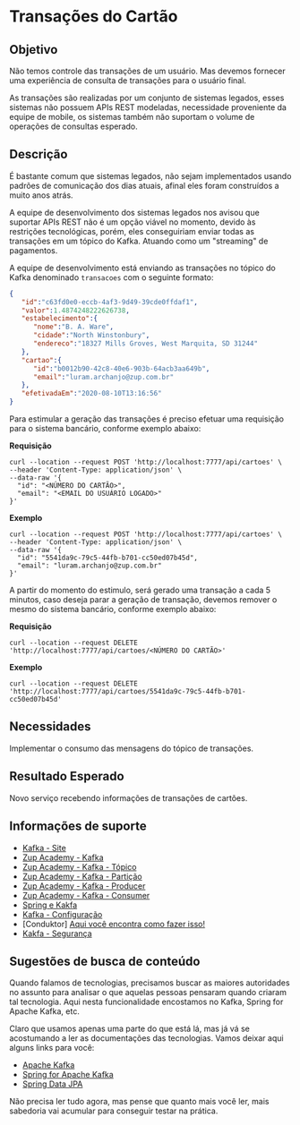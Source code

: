 # Transações do Cartão

## Objetivo

Não temos controle das transações de um usuário. Mas devemos fornecer uma experiência de consulta de transações para o 
usuário final.

As transações são realizadas por um conjunto de sistemas legados, esses sistemas não possuem APIs REST modeladas, 
necessidade proveniente da equipe de mobile, os sistemas também não suportam o volume de operações de consultas esperado.

## Descrição

É bastante comum que sistemas legados, não sejam implementados usando padrões de comunicação dos dias atuais, afinal 
eles foram construídos a muito anos atrás.

A equipe de desenvolvimento dos sistemas legados nos avisou que suportar APIs REST não é um opção viável no momento, 
devido às restrições tecnológicas, porém, eles conseguiriam enviar todas as transações em um tópico do Kafka. Atuando 
como um "streaming" de pagamentos.

A equipe de desenvolvimento está enviando as transações no tópico do Kafka denominado `transacoes` com o seguinte formato:
                                                                                                   
```json
{
   "id":"c63fd0e0-eccb-4af3-9d49-39cde0ffdaf1",
   "valor":1.4874248222626738,
   "estabelecimento":{
      "nome":"B. A. Ware",
      "cidade":"North Winstonbury",
      "endereco":"18327 Mills Groves, West Marquita, SD 31244"
   },
   "cartao":{
      "id":"b0012b90-42c8-40e6-903b-64acb3aa649b",
      "email":"luram.archanjo@zup.com.br"
   },
   "efetivadaEm":"2020-08-10T13:16:56"
}
```

Para estimular a geração das transações é preciso efetuar uma requisição para o sistema bancário, conforme exemplo abaixo:

**Requisição**

```shell script
curl --location --request POST 'http://localhost:7777/api/cartoes' \
--header 'Content-Type: application/json' \
--data-raw '{
  "id": "<NÚMERO DO CARTÃO>",
  "email": "<EMAIL DO USUÁRIO LOGADO>"
}'
```

**Exemplo**

```shell script
curl --location --request POST 'http://localhost:7777/api/cartoes' \
--header 'Content-Type: application/json' \
--data-raw '{
  "id": "5541da9c-79c5-44fb-b701-cc50ed07b45d",
  "email": "luram.archanjo@zup.com.br"
}'
```

A partir do momento do estimulo, será gerado uma transação a cada 5 minutos, caso deseja parar a geração de transação, 
devemos remover o mesmo do sistema bancário, conforme exemplo abaixo:

**Requisição**

```shell script
curl --location --request DELETE 'http://localhost:7777/api/cartoes/<NÚMERO DO CARTÃO>'
```

**Exemplo**

```shell script
curl --location --request DELETE 'http://localhost:7777/api/cartoes/5541da9c-79c5-44fb-b701-cc50ed07b45d'
```

## Necessidades

Implementar o consumo das mensagens do tópico de transações.

## Resultado Esperado

Novo serviço recebendo informações de transações de cartões.

## Informações de suporte

* [Kafka - Site](https://kafka.apache.org/intro)
* [Zup Academy - Kafka](../informacao_procedural_alterado/kafka/kafka.md)
* [Zup Academy - Kafka - Tópico](../informacao_suporte_alterado/kafka/kafka-topic.md)
* [Zup Academy - Kafka - Partição](../informacao_suporte_alterado/kafka/kafka-partition.md)
* [Zup Academy - Kafka - Producer](../informacao_suporte_alterado/kafka/kafka-producer.md)
* [Zup Academy - Kafka - Consumer](../informacao_suporte_alterado/kafka/kafka-consumer.md)
* [Spring e Kakfa](https://spring.io/projects/spring-cloud-stream)
* [Kafka - Configuração](../informacao_suporte_alterado/kafka/kafka-configuration.md)
* [Conduktor] [Aqui você encontra como fazer isso!](https://www.conduktor.io/)
* [Kakfa - Segurança](https://kafka.apache.org/documentation/#security)

## Sugestões de busca de conteúdo

Quando falamos de tecnologias, precisamos buscar as maiores autoridades no assunto para analisar o que aquelas pessoas 
pensaram quando criaram tal tecnologia. Aqui nesta funcionalidade encostamos no Kafka, Spring for Apache Kafka, etc. 

Claro que usamos apenas uma parte do que está lá, mas já vá se acostumando a ler as documentações das tecnologias. 
Vamos deixar aqui alguns links para você:

* [Apache Kafka](https://kafka.apache.org/)
* [Spring for Apache Kafka](https://spring.io/projects/spring-kafka)
* [Spring Data JPA](https://spring.io/projects/spring-data-jpa)

Não precisa ler tudo agora, mas pense que quanto mais você ler, mais sabedoria vai acumular para conseguir testar na prática.
